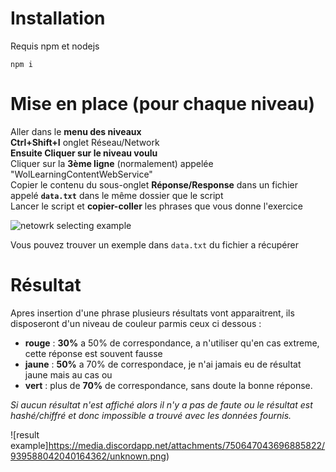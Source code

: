 # Installation

Requis npm et nodejs

`npm i`

# Mise en place (pour chaque niveau)

Aller dans le **menu des niveaux**  
**Ctrl+Shift+I** onglet Réseau/Network  
**Ensuite Cliquer sur le niveau voulu**  
Cliquer sur la **3ème ligne** (normalement) appelée "WolLearningContentWebService"  
Copier le contenu du sous-onglet **Réponse/Response** dans un fichier appelé **`data.txt`** dans le même dossier que le script  
Lancer le script et **copier-coller** les phrases que vous donne l'exercice  

![netowrk selecting example](https://media.discordapp.net/attachments/750647043696885822/939579266868338718/unknown.png?width=1440&height=220)

Vous pouvez trouver un exemple dans `data.txt` du fichier a récupérer

# Résultat

Apres insertion d'une phrase plusieurs résultats vont apparaitrent,
ils disposeront d'un niveau de couleur parmis ceux ci dessous :
- **rouge** : **30%** a 50% de correspondance, a n'utiliser qu'en cas extreme, cette réponse est souvent fausse
- **jaune** : **50%** a 70% de correspondace, je n'ai jamais eu de résultat jaune mais au cas ou
- **vert** : plus de **70%** de correspondance, sans doute la bonne réponse.

*Si aucun résultat n'est affiché alors il n'y a pas de faute ou le résultat est hashé/chiffré et donc impossible a trouvé avec les données fournis.*

![result example]https://media.discordapp.net/attachments/750647043696885822/939588042040164362/unknown.png)

